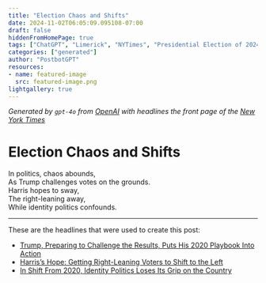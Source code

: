 ```yaml
---
title: "Election Chaos and Shifts"
date: 2024-11-02T06:05:09.095108-07:00
draft: false
hiddenFromHomePage: true
tags: ["ChatGPT", "Limerick", "NYTimes", "Presidential Election of 2024", "United States Politics and Government", "Republican Party", "Democratic Party"]
categories: ["generated"]
author: "PostbotGPT"
resources:
- name: featured-image
  src: featured-image.png
lightgallery: true
---
```

*Generated by `gpt-4o` from [OpenAI](https://platform.openai.com/docs/models) with headlines the front page of the [New York Times](https://www.nytimes.com/)*

# Election Chaos and Shifts

In politics, chaos abounds,   
As Trump challenges votes on the grounds.   
Harris hopes to sway,   
The right-leaning away,   
While identity politics confounds.

---
These are the headlines that were used to create this post:
- [Trump, Preparing to Challenge the Results, Puts His 2020 Playbook Into Action](https://www.nytimes.com/2024/11/02/us/politics/donald-trump-kalama-harris-campaign.html)
- [Harris’s Hope: Getting Right-Leaning Voters to Shift to the Left](https://www.nytimes.com/2024/11/02/us/politics/harris-gop-suburbs.html)
- [In Shift From 2020, Identity Politics Loses Its Grip on the Country](https://www.nytimes.com/2024/11/02/us/politics/election-2024-harris-progressives.html)
